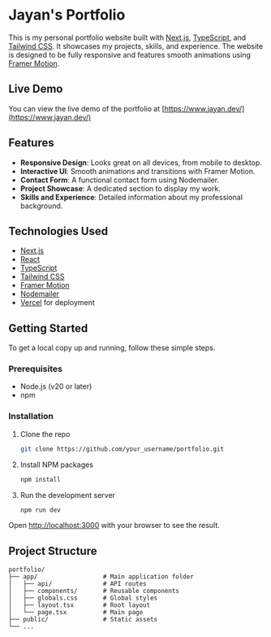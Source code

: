 # Jayan's Portfolio

This is my personal portfolio website built with [Next.js](https://nextjs.org/), [TypeScript](https://www.typescriptlang.org/), and [Tailwind CSS](https://tailwindcss.com/). It showcases my projects, skills, and experience. The website is designed to be fully responsive and features smooth animations using [Framer Motion](https://www.framer.com/motion/).

## Live Demo

You can view the live demo of the portfolio at [https://www.jayan.dev/](https://www.jayan.dev/)

## Features

-   **Responsive Design**: Looks great on all devices, from mobile to desktop.
-   **Interactive UI**: Smooth animations and transitions with Framer Motion.
-   **Contact Form**: A functional contact form using Nodemailer.
-   **Project Showcase**: A dedicated section to display my work.
-   **Skills and Experience**: Detailed information about my professional background.

## Technologies Used

-   [Next.js](https://nextjs.org/)
-   [React](https://reactjs.org/)
-   [TypeScript](https://www.typescriptlang.org/)
-   [Tailwind CSS](https://tailwindcss.com/)
-   [Framer Motion](https://www.framer.com/motion/)
-   [Nodemailer](https://nodemailer.com/)
-   [Vercel](https://vercel.com/) for deployment

## Getting Started

To get a local copy up and running, follow these simple steps.

### Prerequisites

-   Node.js (v20 or later)
-   npm

### Installation

1.  Clone the repo
    ```sh
    git clone https://github.com/your_username/portfolio.git
    ```
2.  Install NPM packages
    ```sh
    npm install
    ```
3.  Run the development server
    ```sh
    npm run dev
    ```

Open [http://localhost:3000](http://localhost:3000) with your browser to see the result.

## Project Structure

```
portfolio/
├── app/                  # Main application folder
│   ├── api/              # API routes
│   ├── components/       # Reusable components
│   ├── globals.css       # Global styles
│   ├── layout.tsx        # Root layout
│   └── page.tsx          # Main page
├── public/               # Static assets
└── ...
```